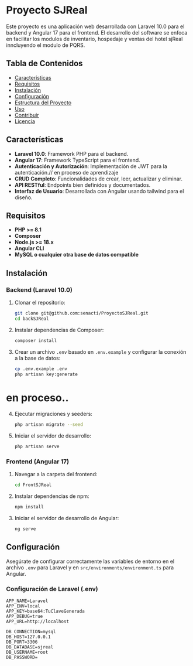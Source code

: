 # Proyecto SJReal
Este proyecto es una aplicación web desarrollada con Laravel 10.0 para el backend y Angular 17 para el frontend. El desarrollo del software se enfoca en facilitar los modulos de inventario, hospedaje y ventas del hotel sjReal inncluyendo el modulo de PQRS.

## Tabla de Contenidos

- [Características](#características)
- [Requisitos](#requisitos)
- [Instalación](#instalación)
- [Configuración](#configuración)
- [Estructura del Proyecto](#estructura-del-proyecto)
- [Uso](#uso)
- [Contribuir](#contribuir)
- [Licencia](#licencia)

## Características

- **Laravel 10.0**: Framework PHP para el backend.
- **Angular 17**: Framework TypeScript para el frontend.
- **Autenticación y Autorización**: Implementación de JWT para la autenticación.// en proceso de aprendizaje 
- **CRUD Completo**: Funcionalidades de crear, leer, actualizar y eliminar.
- **API RESTful**: Endpoints bien definidos y documentados.
- **Interfaz de Usuario**: Desarrollada con Angular usando tailwind para el diseño.

## Requisitos

- **PHP >= 8.1**
- **Composer**
- **Node.js >= 18.x**
- **Angular CLI**
- **MySQL o cualquier otra base de datos compatible**

## Instalación

### Backend (Laravel 10.0)

1. Clonar el repositorio:
    ```sh
    git clone git@github.com:senacti/ProyectoSJReal.git 
    cd backSJReal
    ```

2. Instalar dependencias de Composer:
    ```sh
    composer install
    ```
3. Crear un archivo `.env` basado en `.env.example` y configurar la conexión a la base de datos:
    ```sh
    cp .env.example .env
    php artisan key:generate
    ```
#  en proceso..
4. Ejecutar migraciones y seeders:
    ```sh
    php artisan migrate --seed
    ```

5. Iniciar el servidor de desarrollo:
    ```sh
    php artisan serve
    ```

### Frontend (Angular 17)

1. Navegar a la carpeta del frontend:
    ```sh
    cd FrontSJReal
    ```

2. Instalar dependencias de npm:
    ```sh
    npm install
    ```

3. Iniciar el servidor de desarrollo de Angular:
    ```sh
    ng serve
    ```

## Configuración

Asegúrate de configurar correctamente las variables de entorno en el archivo `.env` para Laravel y en `src/environments/environment.ts` para Angular.

### Configuración de Laravel (.env)

```env
APP_NAME=Laravel
APP_ENV=local
APP_KEY=base64:TuClaveGenerada
APP_DEBUG=true
APP_URL=http://localhost

DB_CONNECTION=mysql
DB_HOST=127.0.0.1
DB_PORT=3306
DB_DATABASE=sjreal
DB_USERNAME=root
DB_PASSWORD=